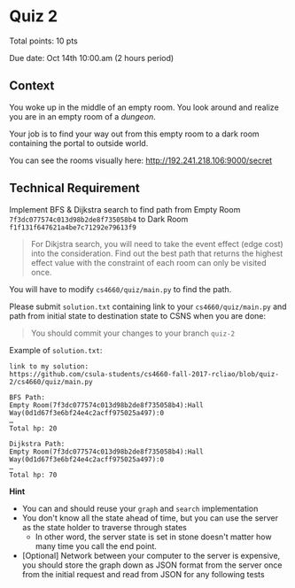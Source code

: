 # Quiz 2

Total points: 10 pts

Due date: Oct 14th 10:00.am (2 hours period)

## Context

You woke up in the middle of an empty room. You look around and realize you are
in an empty room of a *dungeon*.

Your job is to find your way out from this empty room to a dark room containing
the portal to outside world.

You can see the rooms visually here: http://192.241.218.106:9000/secret

## Technical Requirement

Implement BFS & Dijkstra search to find path from Empty Room
`7f3dc077574c013d98b2de8f735058b4` to Dark Room `f1f131f647621a4be7c71292e79613f9`

> For Dikjstra search, you will need to take the event effect (edge cost) into
> the consideration. Find out the best path that returns the highest effect value
> with the constraint of each room can only be visited once.

You will have to modify `cs4660/quiz/main.py` to find the path.

Please submit `solution.txt` containing link to your `cs4660/quiz/main.py` and path from
initial state to destination state to CSNS when you are done:

> You should commit your changes to your branch `quiz-2`

Example of `solution.txt`:

```
link to my solution:
https://github.com/csula-students/cs4660-fall-2017-rcliao/blob/quiz-2/cs4660/quiz/main.py

BFS Path:
Empty Room(7f3dc077574c013d98b2de8f735058b4):Hall Way(0d1d67f3e6bf24e4c2acff975025a497):0
…
Total hp: 20

Dijkstra Path:
Empty Room(7f3dc077574c013d98b2de8f735058b4):Hall Way(0d1d67f3e6bf24e4c2acff975025a497):0
…
Total hp: 70
```

**Hint**

* You can and should reuse your `graph` and `search` implementation
* You don't know all the state ahead of time, but you can use the server as the state holder to traverse through states
    * In other word, the server state is set in stone doesn't matter how many time you call the end point.
* [Optional] Network between your computer to the server is expensive, you should store the graph down as JSON format from the server once from the initial request and read from JSON for any following tests
